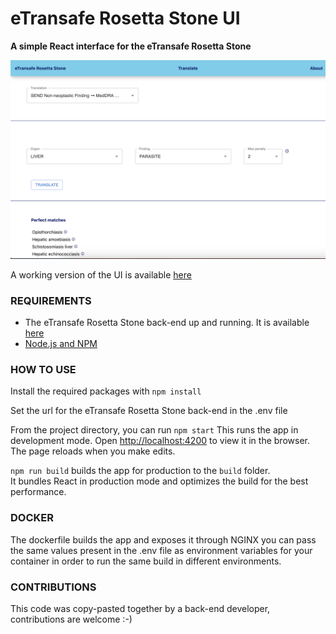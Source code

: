 # eTransafe Rosetta Stone UI

**A simple React interface for the eTransafe Rosetta Stone**

![sample.png](./sample.png)

A working version of the UI is available [here](https://emc-mi-notebooks.nl)

### REQUIREMENTS

- The eTransafe Rosetta Stone back-end up and running. It is
  available [here](https://github.com/mi-erasmusmc/ets-rosetta-stone)
- [Node.js and NPM](https://docs.npmjs.com/downloading-and-installing-node-js-and-npm)

### HOW TO USE

Install the required packages with `npm install`

Set the url for the eTransafe Rosetta Stone back-end in the .env file

From the project directory, you can run `npm start`
This runs the app in development mode.
Open [http://localhost:4200](http://localhost:4200) to view it in the browser.
The page reloads when you make edits.

`npm run build` builds the app for production to the `build` folder.\
It bundles React in production mode and optimizes the build for the best performance.

### DOCKER

The dockerfile builds the app and exposes it through NGINX you can pass the same values present in the .env file as
environment variables for your container in order to run the same build in different environments.

### CONTRIBUTIONS

This code was copy-pasted together by a back-end developer, contributions are welcome :-)

